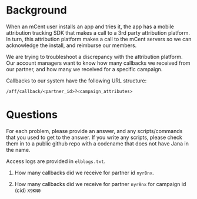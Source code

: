 Background
===

When an mCent user installs an app and tries it, the app has a mobile
attribution tracking SDK that makes a call to a 3rd party attribution
platform.  In turn, this attribution platform makes a call to the mCent
servers so we can acknowledge the install, and reimburse our members.

We are trying to troubleshoot a discrepancy with the attribution
platform. Our account managers want to know how many callbacks we
received from our partner, and how many we received for a specific
campaign.

Callbacks to our system have the following URL structure:

`/aff/callback/<partner_id>?<campaign_attributes>`

Questions
===

For each problem, please provide an answer, and any scripts/commands
that you used to get to the answer.  If you write any scripts, please
check them in to a public github repo with a codename that does not have
Jana in the name.

Access logs are provided in `elblogs.txt`.

1) How many callbacks did we receive for partner id `nyr8nx`.

2) How many callbacks did we receive for partner `nyr8nx` for campaign id
(cid) `X9KN0`
